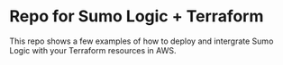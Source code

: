# Repo for Sumo Logic + Terraform

This repo shows a few examples of how to deploy and intergrate Sumo Logic with your Terraform resources in AWS.
